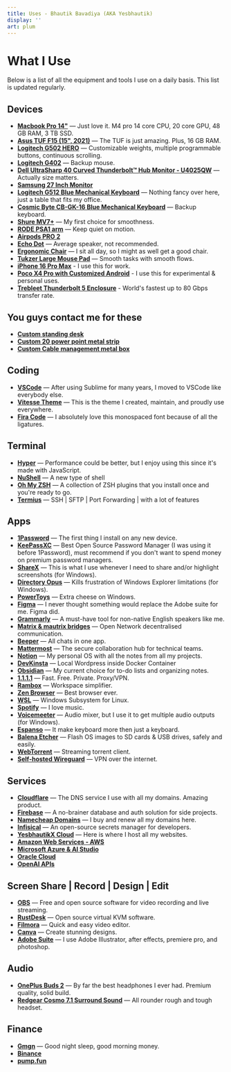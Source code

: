 ```yaml
---
title: Uses - Bhautik Bavadiya (AKA Yesbhautik)
display: ''
art: plum
---
```



# What I Use

Below is a list of all the equipment and tools I use on a daily basis. This list is updated regularly.

## Devices

- **[Macbook Pro 14"](https://www.apple.com/shop/buy-mac/macbook-pro/14-inch-space-black-standard-display-apple-m4-pro-with-14-core-cpu-and-20-core-gpu-24gb-memory-1tb)** — Just love it. M4 pro 14 core CPU, 20 core GPU, 48 GB RAM, 3 TB SSD.
- **[Asus TUF F15 (15", 2021)](https://amzn.to/40dTJV0)** — The TUF is just amazing. Plus, 16 GB RAM.
- **[Logitech G502 HERO](https://amzn.to/49dbtEL)** — Customizable weights, multiple programmable buttons, continuous scrolling.
- **[Logitech G402](https://amzn.to/3SiLCob)** — Backup mouse.
- **[Dell UltraSharp 40 Curved Thunderbolt™ Hub Monitor - U4025QW](https://www.dell.com/en-in/shop/dell-ultrasharp-40-curved-thunderbolt-hub-monitor-u4025qw/apd/210-bmcx/monitors-monitor-accessories?_gl=1*1bkhei*_up*MQ..*_gs*MQ..&gclid=Cj0KCQiAlbW-BhCMARIsADnwasoFWOIo4G0Cogkq9r5_THSF4xxQ55REqlSz17usbvgHb_B6IkiGJ-oaAt3mEALw_wcB&gclsrc=aw.ds)** — Actually size matters.
- **[Samsung 27 Inch Monitor](https://amzn.to/3FzfVzy)**
- **[Logitech G512 Blue Mechanical Keyboard](https://amzn.to/47aqRzy)** — Nothing fancy over here, just a table that fits my office.
- **[Cosmic Byte CB-GK-16 Blue Mechanical Keyboard](https://amzn.to/40fPcl6)** — Backup keyboard.
- **[Shure MV7+](https://amzn.to/41yhVmp)** — My first choice for smoothness.
- **[RODE PSA1 arm](https://rode.com/en/accessories/stands-bars/psa1)** — Keep quiet on motion.
- **[Airpods PRO 2](https://www.apple.com/airpods-pro/)**
- **[Echo Dot](https://amzn.to/3tOO7EF)** — Average speaker, not recommended.
- **[Ergonomic Chair](#)** — I sit all day, so I might as well get a good chair.
- **[Tukzer Large Mouse Pad](https://amzn.to/45T0QDw)** — Smooth tasks with smooth flows.
- **[iPhone 16 Pro Max](https://www.apple.com/shop/buy-iphone/iphone-16-pro)** - I use this for work.
- **[Poco X4 Pro with Customized Android](https://www.po.co/global/product/poco-x4-pro-5g/)** - I use this for experimental & personal uses.
- **[Trebleet Thunderbolt 5 Enclosure](https://www.trebleet.com/product-page/thunderbolt-5-80gbps-m-2-nvme-ssd-enclosure-transfer-rates-over-7000mb-s?srsltid=AfmBOoqXEhWNgofGnhfgcxw6m2ooCmbTtXXke3SgnG0JNRzI7Q-IhniV)** - World's fastest up to 80 Gbps transfer rate.

## You guys contact me for these
- **[Custom standing desk](/chat)**
- **[Custom 20 power point metal strip](/chat)**
- **[Custom Cable management metal box](/chat)**

## Coding

- **[VSCode](https://code.visualstudio.com)** — After using Sublime for many years, I moved to VSCode like everybody else.
- **[Vitesse Theme](https://marketplace.visualstudio.com/items?itemName=antfu.theme-vitesse)** — This is the theme I created, maintain, and proudly use everywhere.
- **[Fira Code](https://github.com/tonsky/FiraCode)** — I absolutely love this monospaced font because of all the ligatures.

## Terminal

- **[Hyper](https://hyper.is)** — Performance could be better, but I enjoy using this since it's made with JavaScript.
- **[NuShell](https://www.nushell.sh/)** — A new type of shell
- **[Oh My ZSH](https://ohmyz.sh)** — A collection of ZSH plugins that you install once and you're ready to go.
- **[Termius](https://termius.com/)** — SSH | SFTP | Port Forwarding | with a lot of features

## Apps

- **[1Password](https://1password.com)** — The first thing I install on any new device.
- **[KeePassXC](https://keepassxc.org)** — Best Open Source Password Manager (I was using it before 1Password), must recommend if you don't want to spend money on premium password managers.
- **[ShareX](https://getsharex.com)** — This is what I use whenever I need to share and/or highlight screenshots (for Windows).
- **[Directory Opus](https://www.gpsoft.com.au/)** — Kills frustration of Windows Explorer limitations (for Windows).
- **[PowerToys](https://github.com/microsoft/PowerToys)** — Extra cheese on Windows.
- **[Figma](https://figma.com)** — I never thought something would replace the Adobe suite for me. Figma did.
- **[Grammarly](https://grammarly.com/)** — A must-have tool for non-native English speakers like me.
- **[Matrix & mautrix bridges](https://matrix.org/)** — Open Network decentralised communication.
- **[Beeper](https://beeper.com/)** — All chats in one app.
- **[Mattermost](https://mattermost.com/)** — The secure collaboration hub for technical teams.
- **[Notion](https://www.notion.so/)** — My personal OS with all the notes from all my projects.
- **[DevKinsta](https://paw.cloud)** — Local Wordpress inside Docker Container
- **[Obsidian](https://culturedcode.com/things/)** — My current choice for to-do lists and organizing notes.
- **[1.1.1.1](https://1.1.1.1/)** — Fast. Free. Private. Proxy/VPN.
- **[Rambox](https://ferdium.org/)** — Workspace simplifier.
- **[Zen Browser](https://zen-browser.app/)** — Best browser ever.
- **[WSL](https://docs.microsoft.com/en-us/windows/wsl/install)** — Windows Subsystem for Linux.
- **[Spotify](https://spotify.com)** — I love music.
- **[Voicemeeter](https://voicemeeter.com/)** — Audio mixer, but I use it to get multiple audio outputs (for Windows).
- **[Espanso](https://espanso.org/)** — It make keyboard more then just a keyboard.
- **[Balena Etcher](https://www.balena.io/etcher/)** — Flash OS images to SD cards & USB drives, safely and easily.
- **[WebTorrent](https://webtorrent.io/)** — Streaming torrent client.
- **[Self-hosted Wireguard](https://www.wireguard.com/)** — VPN over the internet.

## Services

- **[Cloudflare](https://www.cloudflare.com)** — The DNS service I use with all my domains. Amazing product.
- **[Firebase](https://firebase.google.com)** — A no-brainer database and auth solution for side projects.
- **[Namecheap Domains](https://namecheap.com/)** — I buy and renew all my domains here.
- **[Infisical](https://infisical.com)** — An open-source secrets manager for developers.
- **[YesbhautikX Cloud](https://yesbhautikx.co.in/)** — Here is where I host all my websites.
- **[Amazon Web Services - AWS](https://aws.amazon.com/)**
- **[Microsoft Azure & AI Studio](https://azure.microsoft.com/)**
- **[Oracle Cloud](https://www.oracle.com/cloud/)**
- **[OpenAI APIs](https://openai.com/api/)**

## Screen Share | Record | Design | Edit

- **[OBS](https://obsproject.com/)** — Free and open source software for video recording and live streaming.
- **[RustDesk](https://rustdesk.com/)** — Open source virtual KVM software.
- **[Filmora](https://filmora.wondershare.com/)** — Quick and easy video editor.
- **[Canva](https://canva.com/)** — Create stunning designs.
- **[Adobe Suite](https://adobe.com/)** — I use Adobe Illustrator, after effects, premiere pro, and photoshop.

## Audio

- **[OnePlus Buds 2](https://amzn.to/49cXFJS)** — By far the best headphones I ever had. Premium quality, solid build.
- **[Redgear Cosmo 7.1 Surround Sound](https://amzn.to/4gdr2yl)** — All rounder rough and tough headset.

## Finance

- **[Gmgn](https://gmgn.ai/)** — Good night sleep, good morning money.
- **[Binance](https://binance.com)**
- **[pump.fun](https://pump.fun/)**

